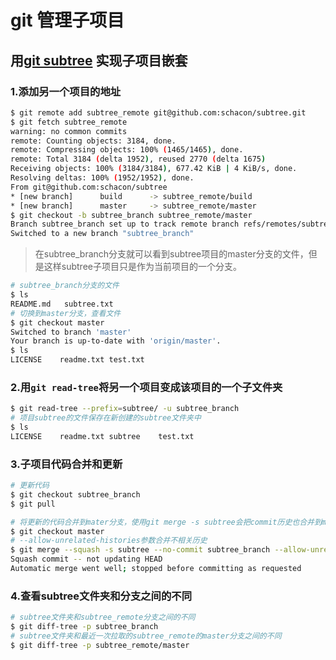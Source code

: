 # git 管理子项目

## 用[git subtree](https://git-scm.com/book/en/v1/Git-Tools-Subtree-Merging) 实现子项目嵌套 

### 1.添加另一个项目的地址

  ```bash
  $ git remote add subtree_remote git@github.com:schacon/subtree.git
  $ git fetch subtree_remote
  warning: no common commits
  remote: Counting objects: 3184, done.
  remote: Compressing objects: 100% (1465/1465), done.
  remote: Total 3184 (delta 1952), reused 2770 (delta 1675)
  Receiving objects: 100% (3184/3184), 677.42 KiB | 4 KiB/s, done.
  Resolving deltas: 100% (1952/1952), done.
  From git@github.com:schacon/subtree
  * [new branch]      build      -> subtree_remote/build
  * [new branch]      master     -> subtree_remote/master
  $ git checkout -b subtree_branch subtree_remote/master
  Branch subtree_branch set up to track remote branch refs/remotes/subtree_remote/master.
  Switched to a new branch "subtree_branch"
  ```

> 在subtree_branch分支就可以看到subtree项目的master分支的文件，但是这样subtree子项目只是作为当前项目的一个分支。

```bash
# subtree_branch分支的文件
$ ls
README.md   subtree.txt
# 切换到master分支，查看文件
$ git checkout master
Switched to branch 'master'
Your branch is up-to-date with 'origin/master'.
$ ls
LICENSE    readme.txt test.txt
```

### 2.用`git read-tree`将另一个项目变成该项目的一个子文件夹

  ``` bash
  $ git read-tree --prefix=subtree/ -u subtree_branch
  # 项目subtree的文件保存在新创建的subtree文件夹中
  $ ls
  LICENSE    readme.txt subtree    test.txt
  ```

### 3.子项目代码合并和更新

``` bash
# 更新代码
$ git checkout subtree_branch
$ git pull

# 将更新的代码合并到mater分支，使用git merge -s subtree会把commit历史也合并到master上，如果不需要提交历史，使用下面命令
$ git checkout master
# --allow-unrelated-histories参数合并不相关历史
$ git merge --squash -s subtree --no-commit subtree_branch --allow-unrelated-histories
Squash commit -- not updating HEAD
Automatic merge went well; stopped before committing as requested
```
### 4.查看subtree文件夹和分支之间的不同

```bash
# subtree文件夹和subtree_remote分支之间的不同
$ git diff-tree -p subtree_branch
# subtree文件夹和最近一次拉取的subtree_remote的master分支之间的不同
$ git diff-tree -p subtree_remote/master
```
